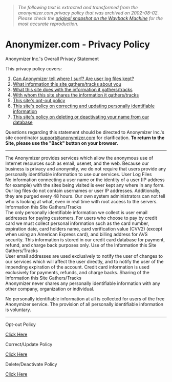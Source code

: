 > *The following text is extracted and transformed from the anonymizer.com privacy policy that was archived on 2002-08-02. Please check the [original snapshot on the Wayback Machine](https://web.archive.org/web/20020802085504id_/http%3A//www.anonymizer.com/docs/privacy_statement.shtml) for the most accurate reproduction.*

# Anonymizer.com - Privacy Policy

  
Anonymizer Inc.'s Overall Privacy Statement

This privacy policy covers:

  1. [Can Anonymizer tell where I surf? Are user log files kept?](https://web.archive.org/docs/privacy_statement.shtml#logfiles)
  2. [What information this site gathers/tracks about you](https://web.archive.org/docs/privacy_statement.shtml#gather)
  3. [What this site does with the information it gathers/tracks](https://web.archive.org/docs/privacy_statement.shtml#use)
  4. [With whom this site shares the information it gathers/tracks](https://web.archive.org/docs/privacy_statement.shtml#share)
  5. [This site's opt-out policy](https://web.archive.org/docs/privacy_statement.shtml#optout)
  6. [This site's policy on correcting and updating personally identifiable information](https://web.archive.org/docs/privacy_statement.shtml#update)
  7. [This site's policy on deleting or deactivating your name from our database](https://web.archive.org/docs/privacy_statement.shtml#delete)

Questions regarding this statement should be directed to Anonymizer Inc.'s site coordinator [support@anonymizer.com](mailto:support@anonymizer.com) for clarification. **To return to the Site, please use the "Back" button on your browser.**

* * *

The Anonymizer provides services which allow the anonymous use of Internet resources such as email, usenet, and the web. Because our business is privacy and anonymity, we do not require that users provide any personally identifiable information to use our services. User Log Files   
No information connecting a user name or the identity of a user (IP address for example) with the sites being visited is ever kept any where in any form. Our log files do not contain usernames or user IP addresses. Additionally, they are purged every 48 hours. Our own system administrators can not tell who is looking at what, even in real time with root access to the servers. Information this Site Gathers/Tracks   
The only personally identifiable information we collect is user email addresses for paying customers. For users who choose to pay by credit card we must collect personal information such as the card number, expiration date, card holders name, card verification value (CVV2) (except when using an American Express card), and billing address for AVS security. This information is stored in our credit card database for payment, refund, and charge back purposes only. Use of the Information this Site Gathers/Tracks   
User email addresses are used exclusively to notify the user of changes to our services which will affect the user directly, and to notify the user of the impending expiration of the account. Credit card information is used exclusively for payments, refunds, and charge backs. Sharing of the Information this Site Gathers/Tracks   
Anonymizer never shares any personally identifiable information with any other company, organization or individual. 

No personally identifiable information at all is collected for users of the free Anonymizer service. The provision of all personally identifiable information is voluntary. 

* * *

Opt-out Policy

[Click Here](https://web.archive.org/docs/opt-out.shtml)

Correct/Update Policy

[Click Here](https://web.archive.org/docs/opt-out.shtml)

Delete/Deactivate Policy

[Click Here](https://web.archive.org/docs/opt-out.shtml)
